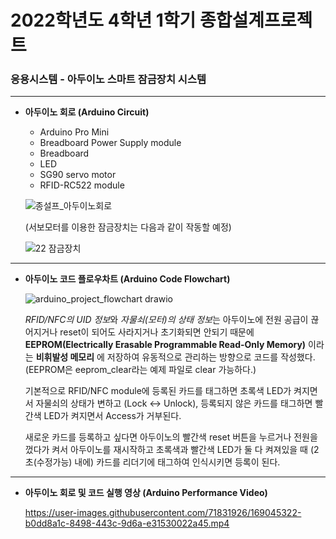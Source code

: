 # 2022학년도 4학년 1학기 종합설계프로젝트
### 응용시스템 - 아두이노 스마트 잠금장치 시스템
---
* **아두이노 회로 (Arduino Circuit)**
  
  - Arduino Pro Mini
  - Breadboard Power Supply module
  - Breadboard
  - LED
  - SG90 servo motor
  - RFID-RC522 module

  ![종설프_아두이노회로](https://user-images.githubusercontent.com/71831926/169036423-84be90b9-4e50-4df8-ad3f-1e3ff1d0c8a7.png)
  
  (서보모터를 이용한 잠금장치는 다음과 같이 작동할 예정)
  
  ![22 잠금장치](https://user-images.githubusercontent.com/71831926/170228935-06abc25c-b851-4289-8544-49681f57ee6d.png)
---
* **아두이노 코드 플로우차트 (Arduino Code Flowchart)**
  
  ![arduino_project_flowchart drawio](https://user-images.githubusercontent.com/71831926/168989776-d89758e9-213f-4cc5-999a-066c558a40bf.png)
  
  *RFID/NFC의 UID 정보*와 *자물쇠(모터)의 상태 정보*는 아두이노에 전원 공급이 끊어지거나 reset이 되어도 사라지거나 초기화되면 안되기 때문에 **EEPROM(Electrically Erasable Programmable Read-Only Memory)** 이라는 **비휘발성 메모리** 에 저장하여 유동적으로 관리하는 방향으로 코드를 작성했다. (EEPROM은 eeprom_clear라는 예제 파일로 clear 가능하다.)
  
  기본적으로 RFID/NFC module에 등록된 카드를 태그하면 초록색 LED가 켜지면서 자물쇠의 상태가 변하고 (Lock ↔ Unlock), 등록되지 않은 카드를 태그하면 빨간색 LED가 켜지면서 Access가 거부된다.

  새로운 카드를 등록하고 싶다면 아두이노의 빨간색 reset 버튼을 누르거나 전원을 껐다가 켜서 아두이노를 재시작하고 초록색과 빨간색 LED가 둘 다 켜져있을 때 (2초(수정가능) 내에) 카드를 리더기에 태그하여 인식시키면 등록이 된다.
  
---
* **아두이노 회로 및 코드 실행 영상 (Arduino Performance Video)**

  https://user-images.githubusercontent.com/71831926/169045322-b0dd8a1c-8498-443c-9d6a-e31530022a45.mp4
